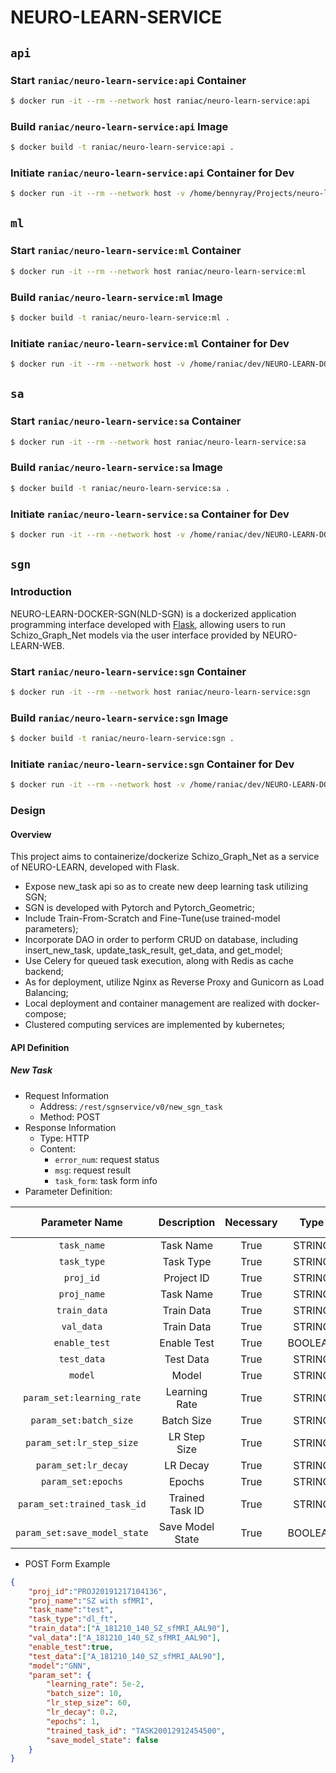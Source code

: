 # NEURO-LEARN-SERVICE

## ```api```

### Start ```raniac/neuro-learn-service:api``` Container

```bash
$ docker run -it --rm --network host raniac/neuro-learn-service:api
```

### Build ```raniac/neuro-learn-service:api``` Image

```bash
$ docker build -t raniac/neuro-learn-service:api .
```

### Initiate ```raniac/neuro-learn-service:api``` Container for Dev

```bash
$ docker run -it --rm --network host -v /home/bennyray/Projects/neuro-learn/docker/services/api:/nls-api raniac/neuro-learn-service:api /bin/bash
```

## ```ml```

### Start ```raniac/neuro-learn-service:ml``` Container

```bash
$ docker run -it --rm --network host raniac/neuro-learn-service:ml
```

### Build ```raniac/neuro-learn-service:ml``` Image

```bash
$ docker build -t raniac/neuro-learn-service:ml .
```

### Initiate ```raniac/neuro-learn-service:ml``` Container for Dev

```bash
$ docker run -it --rm --network host -v /home/raniac/dev/NEURO-LEARN-DOCKER/services/ml:/nls-ml raniac/neuro-learn-service:ml /bin/bash
```

## ```sa```

### Start ```raniac/neuro-learn-service:sa``` Container

```bash
$ docker run -it --rm --network host raniac/neuro-learn-service:sa
```

### Build ```raniac/neuro-learn-service:sa``` Image

```bash
$ docker build -t raniac/neuro-learn-service:sa .
```

### Initiate ```raniac/neuro-learn-service:sa``` Container for Dev

```bash
$ docker run -it --rm --network host -v /home/raniac/dev/NEURO-LEARN-DOCKER/services/sa:/nls-sa raniac/neuro-learn-service:sa /bin/bash
```

## ```sgn```

### Introduction

NEURO-LEARN-DOCKER-SGN(NLD-SGN) is a dockerized application programming interface developed with [Flask](https://dormousehole.readthedocs.io/en/latest/), allowing users to run Schizo_Graph_Net models via the user interface provided by NEURO-LEARN-WEB.

### Start ```raniac/neuro-learn-service:sgn``` Container

```bash
$ docker run -it --rm --network host raniac/neuro-learn-service:sgn
```

### Build ```raniac/neuro-learn-service:sgn``` Image

```bash
$ docker build -t raniac/neuro-learn-service:sgn .
```

### Initiate ```raniac/neuro-learn-service:sgn``` Container for Dev

```bash
$ docker run -it --rm --network host -v /home/raniac/dev/NEURO-LEARN-DOCKER/services/sgn:/nls-sgn raniac/neuro-learn-service:sgn /bin/bash
```

### Design

#### Overview

This project aims to containerize/dockerize Schizo_Graph_Net as a service of NEURO-LEARN, developed with Flask.

- Expose new_task api so as to create new deep learning task utilizing SGN;
- SGN is developed with Pytorch and Pytorch_Geometric;
- Include Train-From-Scratch and Fine-Tune(use trained-model parameters);
- Incorporate DAO in order to perform CRUD on database, including insert_new_task, update_task_result, get_data, and get_model;
- Use Celery for queued task execution, along with Redis as cache backend;
- As for deployment, utilize Nginx as Reverse Proxy and Gunicorn as Load Balancing;
- Local deployment and container management are realized with docker-compose;
- Clustered computing services are implemented by kubernetes;

#### API Definition

##### *New Task*

- Request Information
  - Address: ```/rest/sgnservice/v0/new_sgn_task```
  - Method: POST
- Response Information
  - Type: HTTP
  - Content:
    - ```error_num```: request status
    - ```msg```: request result
    - ```task_form```: task form info
- Parameter Definition:

Parameter Name | Description | Necessary | Type | Default Value
:-: | :-: | :-: | :-: | :-:
```task_name``` | Task Name | True | STRING |
```task_type``` | Task Type | True | STRING |
```proj_id``` | Project ID | True | STRING |
```proj_name``` | Task Name | True | STRING |
```train_data``` | Train Data | True | STRING |
```val_data``` | Train Data | True | STRING |
```enable_test``` | Enable Test | True | BOOLEAN |
```test_data``` | Test Data | True | STRING |
```model``` | Model | True | STRING |
```param_set:learning_rate``` | Learning Rate | True | STRING |
```param_set:batch_size``` | Batch Size | True | STRING |
```param_set:lr_step_size``` | LR Step Size | True | STRING |
```param_set:lr_decay``` | LR Decay | True | STRING |
```param_set:epochs``` | Epochs | True | STRING |
```param_set:trained_task_id``` | Trained Task ID | True | STRING |
```param_set:save_model_state``` | Save Model State | True | BOOLEAN |

- POST Form Example

```json
{
    "proj_id":"PROJ20191217104136",
    "proj_name":"SZ with sfMRI",
    "task_name":"test",
    "task_type":"dl_ft",
    "train_data":["A_181210_140_SZ_sfMRI_AAL90"],
    "val_data":["A_181210_140_SZ_sfMRI_AAL90"],
    "enable_test":true,
    "test_data":["A_181210_140_SZ_sfMRI_AAL90"],
    "model":"GNN",
    "param_set": {
        "learning_rate": 5e-2,
        "batch_size": 10,
        "lr_step_size": 60,
        "lr_decay": 0.2,
        "epochs": 1,
        "trained_task_id": "TASK20012912454500",
        "save_model_state": false
    }
}
```
